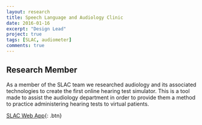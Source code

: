 ```yaml
---
layout: research
title: Speech Language and Audiology Clinic
date: 2016-01-16
excerpt: "Design Lead"
project: true
tags: [SLAC, audiometer]
comments: true
---
```


## Research Member

As a member of the SLAC team we researched audiology and its associated technologies to create the first online hearing test simulator. This is a tool made to assist the audiology department in order to provide them a method to practice administering hearing tests to virtual patients.

[SLAC Web App](https://epics.ecn.purdue.edu/wise/SLAC/){: .btn}
